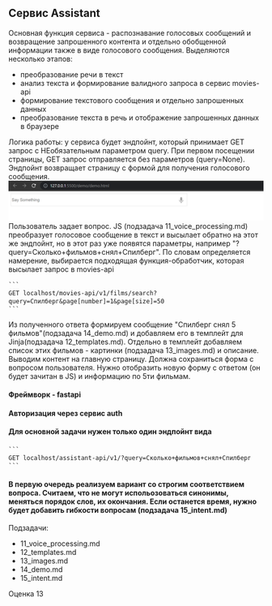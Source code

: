 ## Сервис Assistant

Основная функция сервиса - распознавание голосовых сообщений и возвращение запрошенного контента и отдельно обобщенной информации также в виде голосового сообщения.
Выделяются несколько этапов:
- преобразование речи в текст
- анализ текста и формирование валидного запроса в сервис movies-api
- формирование текстового сообщения и отдельно запрошенных данных
- преобразование текста в речь и отображение запрошенных данных в браузере

Логика работы: у сервиса будет эндпойнт, который принимает GET запрос с НЕобязательным параметром query. При первом посещении страницы, GET запрос отправляется без параметров (query=None). Эндпойнт возвращает страницу с формой для получения голосового сообщения.
![empty](../docs/screenshots/demo_index.png)
Пользователь задает вопрос. JS (подзадача 11_voice_processing.md) преобразует голосовое сообщение в текст и высылает обратно на этот же эндпойнт, но в этот раз уже появятся параметры, например "?query=Сколько+фильмов+снял+Спилберг". 
По словам определяется намерение, выбирается подходящая функция-обработчик, которая высылает запрос в movies-api

    ```
    GET localhost/movies-api/v1/films/search?query=Спилберг&page[number]=1&page[size]=50
    ```
Из полученного ответа формируем сообщение "Спилберг снял 5 фильмов"(подзадача 14_demo.md) и добавляем его в темплейт для Jinja(подзадача 12_templates.md). Отдельно в темплейт добавляем список этих фильмов - картинки (подзадача 13_images.md) и описание.
Выводим контент на главную страницу. Должна сохраниться форма с вопросом пользователя. Нужно отобразить новую форму с ответом (он будет зачитан в JS) и информацию по 5ти фильмам.


#### Фреймворк - fastapi
#### Авторизация через сервис auth
#### Для основной задачи нужен только один эндпойнт вида
    ```
    GET localhost/assistant-api/v1/?query=Сколько+фильмов+снял+Спилберг
    ```
#### В первую очередь реализуем вариант со строгим соответствием вопроса. Считаем, что не могут испольозоваться синонимы, меняться порядок слов, их окончания. Если останется время, нужно будет добавить гибкости вопросам (подзадача 15_intent.md)


Подзадачи:
- 11_voice_processing.md
- 12_templates.md
- 13_images.md
- 14_demo.md
- 15_intent.md

Оценка 13

